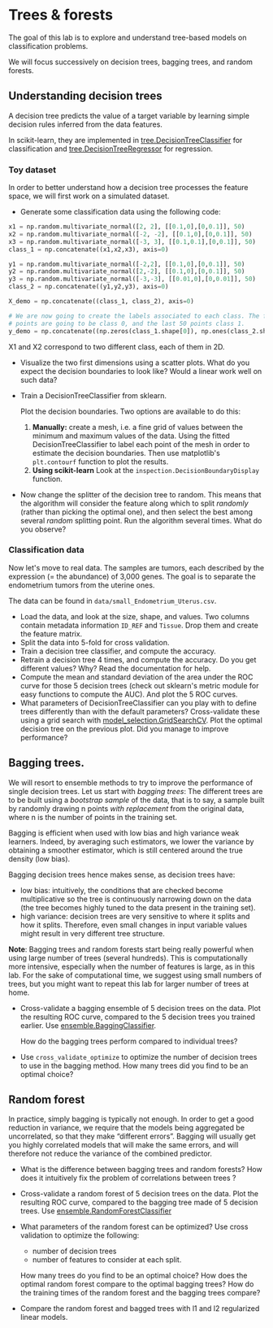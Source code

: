 # Trees & forests

The goal of this lab is to explore and understand tree-based models on
classification problems.

We will focus successively on decision trees, bagging trees, and random
forests. 

## Understanding decision trees

A decision tree predicts the value of a target variable by learning simple
decision rules inferred from the data features.

In scikit-learn, they are implemented in
[tree.DecisionTreeClassifier](http://scikit-learn.org/stable/modules/generated/sklearn.tree.DecisionTreeClassifier.html)
for classification and
[tree.DecisionTreeRegressor](http://scikit-learn.org/stable/modules/generated/sklearn.tree.DecisionTreeRegressor.html)
for regression.

### Toy dataset

In order to better understand how a decision tree processes the feature space,
we will first work on a simulated dataset.

- Generate some classification data using the following code:


```python
x1 = np.random.multivariate_normal([2, 2], [[0.1,0],[0,0.1]], 50)
x2 = np.random.multivariate_normal([-2, -2], [[0.1,0],[0,0.1]], 50)
x3 = np.random.multivariate_normal([-3, 3], [[0.1,0.1],[0,0.1]], 50)
class_1 = np.concatenate((x1,x2,x3), axis=0)

y1 = np.random.multivariate_normal([-2,2], [[0.1,0],[0,0.1]], 50)
y2 = np.random.multivariate_normal([2,-2], [[0.1,0],[0,0.1]], 50)
y3 = np.random.multivariate_normal([-3,-3], [[0.01,0],[0,0.01]], 50)
class_2 = np.concatenate((y1,y2,y3), axis=0)

X_demo = np.concatenate((class_1, class_2), axis=0)

# We are now going to create the labels associated to each class. The first 50
# points are going to be class 0, and the last 50 points class 1.
y_demo = np.concatenate((np.zeros(class_1.shape[0]), np.ones(class_2.shape[0])))
```

X1 and X2 correspond to two different class, each of them in 2D.

- Visualize the two first dimensions using a scatter plots. What do you expect
  the decision boundaries to look like? Would a linear work well on such data?

- Train a DecisionTreeClassifier from sklearn. 

  Plot the decision boundaries. Two options are available to do this:

    1. **Manually:** create a mesh, i.e. a fine grid of values between the
       minimum and maximum values of the data. Using the fitted
       DecisionTreeClassifier to label each point of the mesh in order to
       estimate the decision boundaries. Then use matplotlib's `plt.contourf`
       function to plot the results.
    2. **Using scikit-learn** Look at the `inspection.DecisionBoundaryDisplay`
       function.

- Now change the splitter of the decision tree to random. This means that the
  algorithm will consider the feature along which to split *randomly* (rather
  than picking the optimal one), and then select the best among several
  *random* splitting point. Run the algorithm several times. What do you
  observe?


### Classification data

Now let's move to real data. The samples are tumors, each described by the
expression (= the abundance) of 3,000 genes. The goal is to separate the
endometrium tumors from the uterine ones.

The data can be found in `data/small_Endometrium_Uterus.csv`.

- Load the data, and look at the size, shape, and values.
  Two columns contain metadata information `ID_REF` and `Tissue`. Drop them
  and create the feature matrix.
- Split the data into 5-fold for cross validation.
- Train a decision tree classifier, and compute the accuracy.
- Retrain a decision tree 4 times, and compute the accuracy. Do you get
  different values? Why? Read the documentation for help.
- Compute the mean and standard deviation of the area under the ROC curve for
  those 5 decision trees (check out sklearn's metric module for easy functions
  to compute the AUC). And plot the 5 ROC curves.
- What parameters of DecisionTreeClassifier can you play with to define trees
  differently than with the default parameters? Cross-validate these using a
  grid search with
  [model_selection.GridSearchCV](http://scikit-learn.org/stable/modules/generated/sklearn.model_selection.GridSearchCV.html).
  Plot the optimal decision tree on the previous plot. Did you manage to
  improve performance?


## Bagging trees.

We will resort to ensemble methods to try to improve the performance of single
decision trees. Let us start with _bagging trees_: The different trees are to
be built using a _bootstrap sample_ of the data, that is to say, a sample
built by randomly drawing n points _with replacement_ from the original data,
where n is the number of points in the training set.

Bagging is efficient when used with low bias and high variance weak learners.
Indeed, by averaging such estimators, we lower the variance by obtaining a
smoother estimator, which is still centered around the true density (low
bias).

Bagging decision trees hence makes sense, as decision trees have:

* low bias: intuitively, the conditions that are checked become multiplicative
  so the tree is continuously narrowing down on the data (the tree becomes
  highly tuned to the data present in the training set).
* high variance: decision trees are very sensitive to where it splits and how
  it splits. Therefore, even small changes in input variable values might
  result in very different tree structure.


**Note**: Bagging trees and random forests start being really powerful when
using large number of trees (several hundreds). This is computationally more
intensive, especially when the number of features is large, as in this lab.
For the sake of computational time, we suggest using small numbers of trees,
but you might want to repeat this lab for larger number of trees at home.

- Cross-validate a bagging ensemble of 5 decision trees on the data. Plot the
  resulting ROC curve, compared to the 5 decision trees you trained earlier.
  Use
  [ensemble.BaggingClassifier](http://scikit-learn.org/stable/modules/generated/sklearn.ensemble.BaggingClassifier.html).

  How do the bagging trees perform compared to individual trees?
- Use `cross_validate_optimize` to optimize the number of decision trees to use
  in the bagging method. How many trees did you find to be an optimal choice?


## Random forest

In practice, simply bagging is typically not enough. In order to get a good
reduction in variance, we require that the models being aggregated be
uncorrelated, so that they make “different errors”. Bagging will usually get
you highly correlated models that will make the same errors, and will
therefore not reduce the variance of the combined predictor.

- What is the difference between bagging trees and random forests? How does it
  intuitively fix the problem of correlations between trees ?

- Cross-validate a random forest of 5 decision trees on the data. Plot the
  resulting ROC curve, compared to the bagging tree made of 5 decision trees.
  Use
  [ensemble.RandomForestClassifier](http://scikit-learn.org/stable/modules/generated/sklearn.ensemble.RandomForestClassifier.html)

- What parameters of the random forest can be optimized? Use cross validation
  to optimize the following:
    - number of decision trees
    - number of features to consider at each split.

    How many trees do you find to be an optimal choice? How does the optimal
    random forest compare to the optimal bagging trees? How do the training
    times of the random forest and the bagging trees compare?

- Compare the random forest and bagged trees with l1 and l2 regularized linear
  models.
